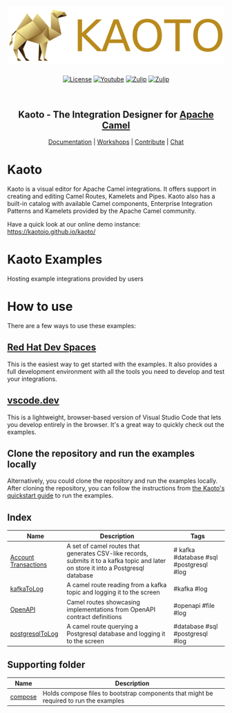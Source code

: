 <h1 align="center">
  <img src="https://github.com/KaotoIO/kaoto.io/blob/main/assets/media/logo-kaoto.png" alt="Kaoto">
</h1>

<p align=center>
  <a href="https://github.com/KaotoIO/kaoto-examples/blob/main/LICENSE"><img src="https://img.shields.io/github/license/KaotoIO/kaoto-examples?color=blue&style=for-the-badge" alt="License"/></a>
  <a href="https://www.youtube.com/@KaotoIO"><img src="https://img.shields.io/badge/Youtube-Follow-brightgreen?color=red&style=for-the-badge" alt="Youtube"" alt="Follow on Youtube"></a>
  <a href="https://camel.zulipchat.com/#narrow/stream/441302-kaoto"><img src="https://img.shields.io/badge/zulip-join_chat-brightgreen?color=yellow&style=for-the-badge" alt="Zulip"/></a>
  <a href="https://kaoto.io"><img src="https://img.shields.io/badge/Kaoto.io-Visit-white?color=indigo&style=for-the-badge" alt="Zulip"/></a>
</p><br/>

<h2 align="center">Kaoto - The Integration Designer for <a href="https://camel.apache.org">Apache Camel</a></h2>

<p align="center">
  <a href="https://kaoto.io/docs/installation">Documentation</a> | 
  <a href="https://kaoto.io/workshop/">Workshops</a> | 
  <a href="https://kaoto.io/contribute/">Contribute</a> | 
  <a href="https://camel.zulipchat.com/#narrow/stream/441302-kaoto">Chat</a>
</p>

# Kaoto
Kaoto is a visual editor for Apache Camel integrations. It offers support in creating and editing Camel Routes, Kamelets and Pipes. Kaoto also has a built-in catalog with available Camel components, Enterprise Integration Patterns and Kamelets provided by the Apache Camel community.

Have a quick look at our online demo instance:
https://kaotoio.github.io/kaoto/

# Kaoto Examples
Hosting example integrations provided by users

# How to use
There are a few ways to use these examples:

## [Red Hat Dev Spaces](https://workspaces.openshift.com/#https://github.com/KaotoIO/kaoto-examples.git)
This is the easiest way to get started with the examples. It also provides a full development environment with all the tools you need to develop and test your integrations.

## [vscode.dev](https://vscode.dev/github/KaotoIO/kaoto-examples)
This is a lightweight, browser-based version of Visual Studio Code that lets you develop entirely in the browser. It's a great way to quickly check out the examples.

## Clone the repository and run the examples locally
Alternatively, you could clone the repository and run the examples locally. After cloning the repository, you can follow the instructions from [the Kaoto's quickstart guide](https://kaoto.io/docs/quickstart/) to run the examples.

## Index
| Name              | Description           | Tags          |
| ---               | ---                   | ---           |
| [Account Transactions](account-transactions) | A set of camel routes that generates CSV-like records, submits it to a kafka topic and later on store it into a Postgresql database | # kafka #database #sql #postgresql #log |
| [kafkaToLog](kafka-to-log)                | A camel route reading from a kafka topic and logging it to the screen | #kafka #log |
| [OpenAPI](openapi)                | Camel routes showcasing implementations from OpenAPI contract definitions | #openapi #file #log |
| [postgresqlToLog](postgresql-to-log)      | A camel route querying a Postgresql database and logging it to the screen | #database #sql #postgresql #log |


## Supporting folder
| Name              | Description           |
| ---               | ---                   |
| [compose](compose) | Holds compose files to bootstrap components that might be required to run the examples |
